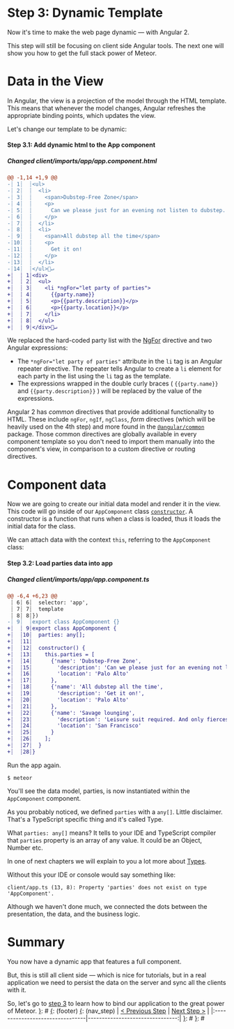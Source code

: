 [{]: <region> (header)
# Step 3: Dynamic Template
[}]: #
[{]: <region> (body)
Now it's time to make the web page dynamic — with Angular 2.

This step will still be focusing on client side Angular tools. The next one will show you how to get the full stack power of Meteor.

# Data in the View

In Angular, the view is a projection of the model through the HTML template. This means that whenever the model changes, Angular refreshes the appropriate binding points, which updates the view.

Let's change our template to be dynamic:

[{]: <helper> (diff_step 3.1)
#### Step 3.1: Add dynamic html to the App component

##### Changed client/imports/app/app.component.html
```diff
@@ -1,14 +1,9 @@
-┊ 1┊  ┊<ul>
-┊ 2┊  ┊  <li>
-┊ 3┊  ┊    <span>Dubstep-Free Zone</span>
-┊ 4┊  ┊    <p>
-┊ 5┊  ┊      Can we please just for an evening not listen to dubstep.
-┊ 6┊  ┊    </p>
-┊ 7┊  ┊  </li>
-┊ 8┊  ┊  <li>
-┊ 9┊  ┊    <span>All dubstep all the time</span>
-┊10┊  ┊    <p>
-┊11┊  ┊      Get it on!
-┊12┊  ┊    </p>
-┊13┊  ┊  </li>
-┊14┊  ┊</ul>🚫↵
+┊  ┊ 1┊<div>
+┊  ┊ 2┊  <ul>
+┊  ┊ 3┊    <li *ngFor="let party of parties">
+┊  ┊ 4┊      {{party.name}}
+┊  ┊ 5┊      <p>{{party.description}}</p>
+┊  ┊ 6┊      <p>{{party.location}}</p>
+┊  ┊ 7┊    </li>
+┊  ┊ 8┊  </ul>
+┊  ┊ 9┊</div>🚫↵
```
[}]: #

We replaced the hard-coded party list with the [NgFor](https://angular.io/docs/ts/latest/api/common/index/NgFor-directive.html) directive and two Angular expressions:

- The `*ngFor="let party of parties"` attribute in the `li` tag is an Angular repeater directive. The repeater tells Angular to create a `li` element for each party in the list using the `li` tag as the template.
- The expressions wrapped in the double curly braces ( `{{party.name}}` and `{{party.description}}` ) will be replaced by the value of the expressions.

Angular 2 has _common_ directives that provide additional functionality to HTML. These include `ngFor`, `ngIf`, `ngClass`, _form_ directives (which will be heavily used on the 4th step) and more found in the [`@angular/common`](https://angular.io/docs/ts/latest/api/common/) package. Those common directives are globally available in every component template so you don't need to import them manually into the component's view, in comparison to a custom directive or routing directives.

# Component data

Now we are going to create our initial data model and render it in the view.
This code will go inside of our `AppComponent` class [`constructor`](https://developer.mozilla.org/en-US/docs/Web/JavaScript/Reference/Classes/constructor). A constructor is a function that runs when a class is loaded, thus it loads the initial data for the class.

We can attach data with the context `this`, referring to the `AppComponent` class:

[{]: <helper> (diff_step 3.2)
#### Step 3.2: Load parties data into app

##### Changed client/imports/app/app.component.ts
```diff
@@ -6,4 +6,23 @@
 ┊ 6┊ 6┊  selector: 'app',
 ┊ 7┊ 7┊  template
 ┊ 8┊ 8┊})
-┊ 9┊  ┊export class AppComponent {}
+┊  ┊ 9┊export class AppComponent {
+┊  ┊10┊  parties: any[];
+┊  ┊11┊
+┊  ┊12┊  constructor() {
+┊  ┊13┊    this.parties = [
+┊  ┊14┊      {'name': 'Dubstep-Free Zone',
+┊  ┊15┊        'description': 'Can we please just for an evening not listen to dubstep.',
+┊  ┊16┊        'location': 'Palo Alto'
+┊  ┊17┊      },
+┊  ┊18┊      {'name': 'All dubstep all the time',
+┊  ┊19┊        'description': 'Get it on!',
+┊  ┊20┊        'location': 'Palo Alto'
+┊  ┊21┊      },
+┊  ┊22┊      {'name': 'Savage lounging',
+┊  ┊23┊        'description': 'Leisure suit required. And only fiercest manners.',
+┊  ┊24┊        'location': 'San Francisco'
+┊  ┊25┊      }
+┊  ┊26┊    ];
+┊  ┊27┊  }
+┊  ┊28┊}
```
[}]: #

Run the app again.

    $ meteor

You'll see the data model, parties, is now instantiated within the `AppComponent` component.

As you probably noticed, we defined `parties` with a `any[]`. Little disclaimer. That's a TypeScript specific thing and it's called Type.

What `parties: any[]` means? It tells to your IDE and TypeScript compiler that `parties` property is an array of any value. It could be an Object, Number etc.

In one of next chapters we will explain to you a lot more about [Types](http://www.typescriptlang.org/Handbook#basic-types).

Without this your IDE or console would say something like:

    client/app.ts (13, 8): Property 'parties' does not exist on type 'AppComponent'.

Although we haven't done much, we connected the dots between the presentation, the data, and the business logic.

# Summary

You now have a dynamic app that features a full component.

But, this is still all client side — which is nice for tutorials, but in a real application we need to persist the data on the server and sync all the clients with it.

So, let's go to [step 3](/tutorials/angular2/3-way-data-binding) to learn how to bind our application to the great power of Meteor.
[}]: #
[{]: <region> (footer)
[{]: <helper> (nav_step)
| [< Previous Step](step2.md) | [Next Step >](step4.md) |
|:--------------------------------|--------------------------------:|
[}]: #
[}]: #